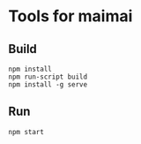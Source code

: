 Tools for maimai
====

Build
----

    npm install
    npm run-script build
    npm install -g serve

Run
----

    npm start
